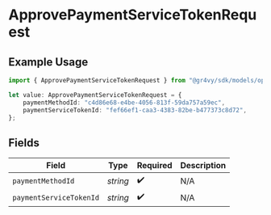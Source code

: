 # ApprovePaymentServiceTokenRequest

## Example Usage

```typescript
import { ApprovePaymentServiceTokenRequest } from "@gr4vy/sdk/models/operations";

let value: ApprovePaymentServiceTokenRequest = {
    paymentMethodId: "c4d86e68-e4be-4056-813f-59da757a59ec",
    paymentServiceTokenId: "fef66ef1-caa3-4383-82be-b477373c8d72",
};
```

## Fields

| Field                   | Type                    | Required                | Description             |
| ----------------------- | ----------------------- | ----------------------- | ----------------------- |
| `paymentMethodId`       | *string*                | :heavy_check_mark:      | N/A                     |
| `paymentServiceTokenId` | *string*                | :heavy_check_mark:      | N/A                     |